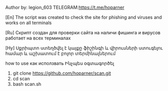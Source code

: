 Author by: legion_603
TELEGRAM:https://t.me/hoparner

[En] The script was created to check the site for phishing and viruses and works on all terminals

[Ru] Скрипт создан для проверки сайта на наличи фишинга и  вирусов работает на всех терминалах 

[Hy] Սքրիպտո ստեղծվել է կայքը ֆիշինգի և վիրուսների  ստուգելու համար և աշխատում է բոլոր տերմինալներում

how to use как исползвать Ինչպես օգտագործել

1. git clone https://github.com/hoparner/scan.git
2. cd scan
3. bash scan.sh 
